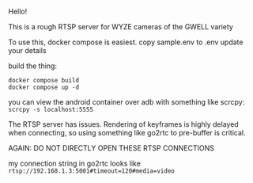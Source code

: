Hello!

This is a rough RTSP server for WYZE cameras of the GWELL variety

To use this, docker compose is easiest.
copy sample.env to .env
update your details

build the thing:
```
docker compose build
docker compose up -d
```

you can view the android container over adb with something like scrcpy: `scrcpy -s localhost:5555`

The RTSP server has issues. Rendering of keyframes is highly delayed when connecting, so using something like go2rtc to pre-buffer is critical.

AGAIN: DO NOT DIRECTLY OPEN THESE RTSP CONNECTIONS

my connection string in go2rtc looks like `rtsp://192.168.1.3:5001#timeout=120#media=video`
